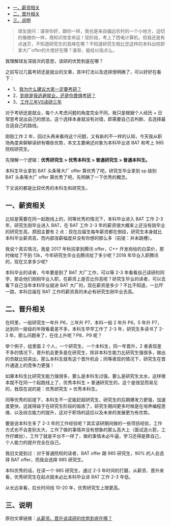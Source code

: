 - [一、薪资相关](#一薪资相关)
- [二、晋升相关](#二晋升相关)
- [三、说明](#三说明)

> 球友提问：谱哥你好，跟你一样，我也是来自偏远农村的一个小地方，迫切的像跟你一样，用知识改变命运！现阶段，考上了西电计算机，但我还是有点迷茫，不知道研究生的高峰在哪？不知道研究生相比您这样的本科出校即拿大厂offer的大佬好在哪？谱哥，能给以指点么。

我理解球友深层次的意思，读研的优势到底在哪？

之前写过几篇考研还是就业的文章，其中打法以及选择很明确了，可以好好在看下：

- 1、[我为什么建议大家一定要考研？](https://mp.weixin.qq.com/s?__biz=MzU4MjQ3NzEyNA==&mid=2247483923&idx=1&sn=e8dc03353ca87caf2b98041e1399a376&chksm=fdb6f638cac17f2ec56ad4e349732fcd30b66d735f0e7fd55bd73cf5dbc65505cc6d9808e6fe&scene=21#wechat_redirect)
- 2、[到底是我逃避就业，还是你畏惧考研？](https://mp.weixin.qq.com/s?__biz=MzU4MjQ3NzEyNA==&mid=2247484098&idx=1&sn=67cb6c350014ee4c7b5a0298ff88f932&chksm=fdb6f6e9cac17fff52488c1c63db8173da9e63cf1564c7e585aebe411e7dc17334d4f950e4e4&scene=21#wechat_redirect)
- 3、[工作三年VS读研三年](https://mp.weixin.qq.com/s?__biz=MzU4MjQ3NzEyNA==&mid=2247484815&idx=1&sn=c69165a186bba56d297ec2193361d4cf&chksm=fdb6f1a4cac178b2c24ac18d9d638a72c0caa2838b108f5277555a69f762762e61f13cc16a74&scene=21#wechat_redirect)

对于考研还是就业，每个人考虑问题的角度完全不同，我只是根据个人经历 + 日常思考说出自己的想法，这个选择本身就没有对错，即需要自己去判断、去选择最合适自己的路线。

刚刚工作 2 年，回过头再来看待这个问题，又有新的不一样的认知，今天我从职场角度来聊聊读研有哪些优势，本文主要阐述对象为本科毕业进 BAT 和考上 985 院校研究生。

先理解一个逻辑：**优秀研究生 > 优秀本科生 > 普通研究生 > 普通本科生。**

本科生毕业拿到 BAT 头条等大厂 offer 算优秀了吧，研究生毕业拿到 sp 级别 BAT 头条等大厂 offer 算优秀了吧，先明确了一下优秀的概念。

下文说的都是比较优秀的本科生和研究生。

## 一、薪资相关

比较是需要在同一起跑线上的，同等优秀的情况下，本科毕业进入 BAT 工作 2-3 年，研究生刚毕业进入 BAT，在 BAT 工作 2-3 年的薪资很大概率上还没有刚毕业的研究生高，原因主要有 2 点：现在应届生每年薪资都在倒挂，研究生本身就比本科毕业薪资高，而内部涨薪幅度并没有你想的那么多（前提：并未跳槽）。

我说个真实情况，我是 2017 年秋招拿到腾讯 offer，C++ 开发岗给的白菜价，那时候给了不到 13k，今年研究生毕业去腾讯给了多少呢？2018 年毕业入职腾讯的，现在又拿多少呢?

本科毕业的读者，今年要是到了 BAT 大厂工作，可以等 2-3 年看看自己读研的同学，那会他们刚刚毕业入职，在薪资上是否比你高呢？研究生毕业的读者，可以去看下自己当年本科毕业就进 BAT 大厂的，现在薪资是多少？不比不知道，一比吓一跳，本科应届在 BAT 工作的薪资真的未必有研究生刚毕业去高。

## 二、晋升相关

在阿里，一般研究生一年升 P6，三年升 P7，本科一般 2 年升 P6，5 年升 P7，达到同一层级的年限看着差不多，本科生早早工作了 2-3 年，研究生多读书了 2-3 年，那么问题来了，在往上升呢？P8、P9 呢？

举个例子，组里面 2 个人，一个研究生，一个本科生，同一年晋升，2 者表现差不多的情况下，晋升机会更多是在研究生，除非本科生能力比研究生强很多，做出的贡献比较突出，那么本科生就有这个晋升机会；同等表现的情况下，研究生在晋升通道上的竞争力更强！

如果本科生比研究生能力强很多，要么是本科生过强，要么是研究生太水，这样根本就不在同一个起跑线上了，优秀本科生 > 普通研究生的，这个是很显而易见的，我现在说的是：优秀研究生 > 优秀本科生。

同等优秀的前提下，本科生不一定能赶超研究生，研究生的后期爆发力更强，加速度更快，这就得益于在研究生阶段的锻炼了，研究生期间更多时候是在培养编程思维、以及综合能力的提升，这对于职场的适应以及未来的发展更为有优势。

要是说本科生多了 2-3 年的工作经验呢？其实读研期间做的一些项目经验，工作方式也不会差别太大，工作了做的事情并没有想象的那么高大上（面试造火箭，工作拧螺丝），工作了就是平台不一样了，做的事情未必牛逼，学习还得是靠自己，个人能力的提升完全在自己。

我旧文提到过：对于普通院校的读者，BAT offer 跟 985 研究生，90% 的人会选择 BAT offer，而我会选择 985 研究生。

本科优秀的话，在读一个 985 研究生，通过 2-3 年时间的打磨，从薪资、晋升来看，优秀研究生在起点就未必比本科毕业进 BAT 工作 2-3 年低。

从长远来看，拉长时间线 10-20 年，优秀研究生上限更高。

## 三、说明

原创文章链接：[从薪资、晋升谈读研的优势到底在哪？](https://mp.weixin.qq.com/s?__biz=MzU4MjQ3NzEyNA==&mid=2247485075&idx=1&sn=3562eee786ca605923ae7f77a21685ed&chksm=fdb6f2b8cac17baef65c502d4835c5cae08d57b3e6105b31bd6bcd84c92fd6e350cf51153d19&token=1698861862&lang=zh_CN#rd)
